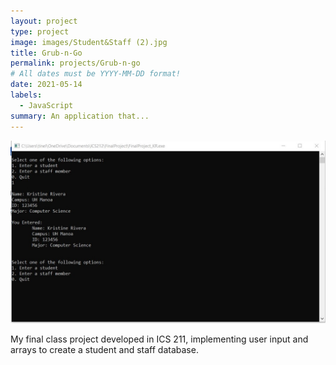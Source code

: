 ```yaml
---
layout: project
type: project
image: images/Student&Staff (2).jpg
title: Grub-n-Go
permalink: projects/Grub-n-go
# All dates must be YYYY-MM-DD format!
date: 2021-05-14
labels:
  - JavaScript
summary: An application that...
---
```


<img src="https://raw.githubusercontent.com/tineriver/tineriver.github.io/master/images/Student%26Staff.jpg" width="600">

My final class project developed in ICS 211, implementing user input and arrays to create a student and staff database.

